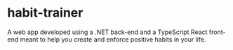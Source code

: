 # habit-trainer
A web app developed using a .NET back-end and a TypeScript React front-end meant to help you create and enforce positive habits in your life.
